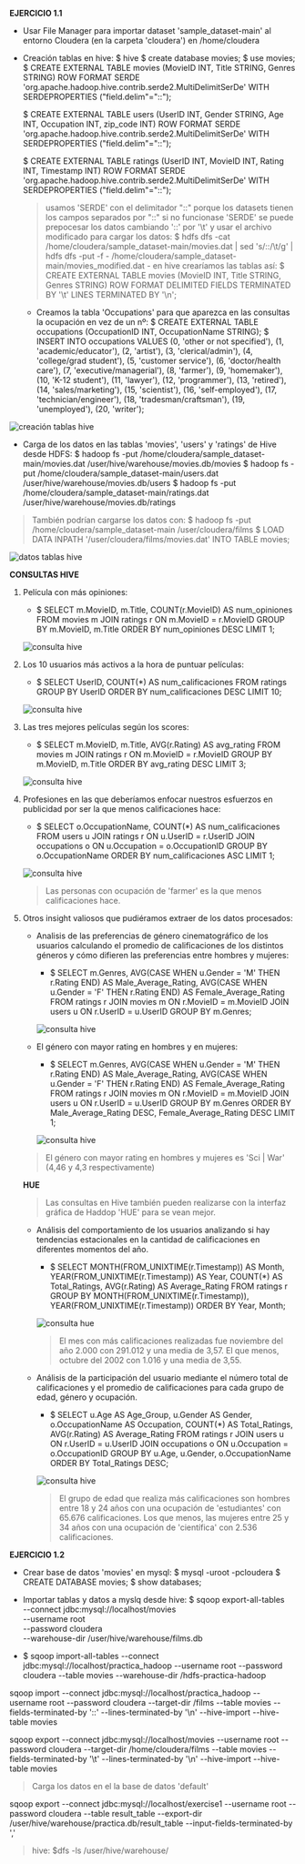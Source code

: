 **EJERCICIO 1.1**

- Usar File Manager para importar dataset 'sample_dataset-main' al entorno Cloudera (en la carpeta 'cloudera') en /home/cloudera
- Creación tablas en hive:
    $ hive
    $ create database movies;
    $ use movies;
    $ CREATE EXTERNAL TABLE movies (MovieID INT, Title STRING, Genres STRING)
        ROW FORMAT SERDE 'org.apache.hadoop.hive.contrib.serde2.MultiDelimitSerDe' 
        WITH SERDEPROPERTIES ("field.delim"="::");

    $ CREATE EXTERNAL TABLE users (UserID INT, Gender STRING, Age INT, Occupation INT, zip_code INT)
        ROW FORMAT SERDE 'org.apache.hadoop.hive.contrib.serde2.MultiDelimitSerDe' 
        WITH SERDEPROPERTIES ("field.delim"="::");

    $ CREATE EXTERNAL TABLE ratings (UserID INT, MovieID INT, Rating INT, Timestamp INT)
        ROW FORMAT SERDE 'org.apache.hadoop.hive.contrib.serde2.MultiDelimitSerDe' 
        WITH SERDEPROPERTIES ("field.delim"="::");

    > usamos 'SERDE' con el delimitador "::" porque los datasets tienen los campos separados por "::"
    > si no funcionase 'SERDE' se puede prepocesar los datos cambiando '::' por '\t' y usar el archivo modificado para cargar los datos:
        $ hdfs dfs -cat /home/cloudera/sample_dataset-main/movies.dat | sed 's/::/\t/g' | hdfs dfs -put -f - /home/cloudera/sample_dataset-main/movies_modified.dat
        - en hive crearíamos las tablas así:
            $ CREATE EXTERNAL TABLE movies (MovieID INT, Title STRING, Genres STRING)
                ROW FORMAT DELIMITED
                FIELDS TERMINATED BY '\t'
                LINES TERMINATED BY '\n';

    - Creamos la tabla 'Occupations' para que aparezca en las consultas la ocupación en vez de un nº:
    $ CREATE EXTERNAL TABLE occupations (OccupationID INT, OccupationName STRING);
    $ INSERT INTO occupations VALUES
    (0, 'other or not specified'),
    (1, 'academic/educator'),
    (2, 'artist'),
    (3, 'clerical/admin'),
    (4, 'college/grad student'),
    (5, 'customer service'),
    (6, 'doctor/health care'),
    (7, 'executive/managerial'),
    (8, 'farmer'),
    (9, 'homemaker'),
    (10, 'K-12 student'),
    (11, 'lawyer'),
    (12, 'programmer'),
    (13, 'retired'),
    (14, 'sales/marketing'),
    (15, 'scientist'),
    (16, 'self-employed'),
    (17, 'technician/engineer'),
    (18, 'tradesman/craftsman'),
    (19, 'unemployed'),
    (20, 'writer');

![creación tablas hive](images/creacionTablas.png)

- Carga de los datos en las tablas 'movies', 'users' y 'ratings' de Hive desde HDFS:
    $ hadoop fs -put /home/cloudera/sample_dataset-main/movies.dat /user/hive/warehouse/movies.db/movies
    $ hadoop fs -put /home/cloudera/sample_dataset-main/users.dat /user/hive/warehouse/movies.db/users
    $ hadoop fs -put /home/cloudera/sample_dataset-main/ratings.dat /user/hive/warehouse/movies.db/ratings

> También podrían cargarse los datos con:
    $ hadoop fs -put /home/cloudera/sample_dataset-main /user/cloudera/films
    $ LOAD DATA INPATH '/user/cloudera/films/movies.dat' INTO TABLE movies;

![datos tablas hive](images/hive-datosTablas.png)

**CONSULTAS HIVE**

1. Película con más opiniones:
    - $ SELECT m.MovieID, m.Title,
        COUNT(r.MovieID) AS num_opiniones FROM movies m
        JOIN ratings r ON m.MovieID = r.MovieID
        GROUP BY m.MovieID, m.Title
        ORDER BY num_opiniones DESC LIMIT 1;

    ![consulta hive](images/hive-consulta1.png)

2. Los 10 usuarios más activos a la hora de puntuar películas:
    - $ SELECT UserID, COUNT(*) AS num_calificaciones FROM ratings
        GROUP BY UserID
        ORDER BY num_calificaciones DESC
        LIMIT 10;

    ![consulta hive](images/hive-consulta2.png)

3. Las tres mejores películas según los scores:
    - $ SELECT m.MovieID, m.Title, AVG(r.Rating) AS avg_rating FROM movies m
        JOIN ratings r ON m.MovieID = r.MovieID
        GROUP BY m.MovieID, m.Title
        ORDER BY avg_rating DESC
        LIMIT 3;

    ![consulta hive](images/hive-consulta3.png)

4. Profesiones en las que deberíamos enfocar nuestros esfuerzos en publicidad por ser la que menos calificaciones hace:
    - $ SELECT o.OccupationName, COUNT(*) AS num_calificaciones
        FROM users u
        JOIN ratings r ON u.UserID = r.UserID
        JOIN occupations o ON u.Occupation = o.OccupationID
        GROUP BY o.OccupationName
        ORDER BY num_calificaciones ASC
        LIMIT 1;
    
    ![consulta hive](images/hive-consulta4-ASC.png)

    > Las personas con ocupación de 'farmer' es la que menos calificaciones hace.

5. Otros insight valiosos que pudiéramos extraer de los datos procesados:

    - Analisis de las preferencias de género cinematográfico de los usuarios calculando el promedio de calificaciones de los distintos géneros y cómo difieren las preferencias entre hombres y mujeres:
        - $ SELECT m.Genres,
            AVG(CASE WHEN u.Gender = 'M' THEN r.Rating END) AS Male_Average_Rating,
            AVG(CASE WHEN u.Gender = 'F' THEN r.Rating END) AS Female_Average_Rating
            FROM ratings r JOIN movies m ON r.MovieID = m.MovieID
            JOIN users u ON r.UserID = u.UserID
            GROUP BY m.Genres;

        ![consulta hive](images/hive-consulta5.png)

    - El género con mayor rating en hombres y en mujeres:
        - $ SELECT m.Genres,
                AVG(CASE WHEN u.Gender = 'M' THEN r.Rating END) AS Male_Average_Rating,
                AVG(CASE WHEN u.Gender = 'F' THEN r.Rating END) AS Female_Average_Rating
            FROM ratings r
            JOIN movies m ON r.MovieID = m.MovieID
            JOIN users u ON r.UserID = u.UserID
            GROUP BY m.Genres
            ORDER BY Male_Average_Rating DESC, Female_Average_Rating DESC
            LIMIT 1;

        ![consulta hive](images/mysql-consulta6.png)

    > El género con mayor rating en hombres y mujeres es 'Sci | War' (4,46 y 4,3 respectivamente)


    **HUE**

    > Las consultas en Hive también pueden realizarse con la interfaz gráfica de Haddop 'HUE' para se vean mejor.

    - Análisis del comportamiento de los usuarios analizando si hay tendencias estacionales en la cantidad de calificaciones en diferentes momentos del año.

        - $ SELECT MONTH(FROM_UNIXTIME(r.Timestamp)) AS Month,
            YEAR(FROM_UNIXTIME(r.Timestamp)) AS Year,
            COUNT(*) AS Total_Ratings,
            AVG(r.Rating) AS Average_Rating FROM ratings r
            GROUP BY MONTH(FROM_UNIXTIME(r.Timestamp)), YEAR(FROM_UNIXTIME(r.Timestamp))
            ORDER BY Year, Month;

        ![consulta hue](images/hue-consulta1.png)
        
        > El mes con más calificaciones realizadas fue noviembre del año 2.000 con 291.012 y una media de 3,57. El que menos, octubre del 2002 con 1.016 y una media de 3,55.

    - Análisis de la participación del usuario mediante el número total de calificaciones y el promedio de calificaciones para cada grupo de edad, género y ocupación.

        - $ SELECT u.Age AS Age_Group, u.Gender AS Gender, o.OccupationName AS Occupation,
            COUNT(*) AS Total_Ratings,
            AVG(r.Rating) AS Average_Rating
            FROM ratings r JOIN users u ON r.UserID = u.UserID JOIN occupations o ON u.Occupation = o.OccupationID
            GROUP BY u.Age, u.Gender, o.OccupationName
            ORDER BY Total_Ratings DESC;

        ![consulta hive](images/hue-consulta2.png)

        > El grupo de edad que realiza más calificaciones son hombres entre 18 y 24 años con una ocupación de 'estudiantes' con 65.676 calificaciones. Los que menos, las mujeres entre 25 y 34 años con una ocupación de 'científica' con 2.536 calificaciones.


**EJERCICIO 1.2**

- Crear base de datos 'movies' en mysql:
    $ mysql -uroot -pcloudera
    $ CREATE DATABASE movies;
    $ show databases;


- Importar tablas y datos a myslq desde hive:
    $ sqoop export-all-tables \
    --connect jdbc:mysql://localhost/movies \
    --username root \
    --password cloudera \
    --warehouse-dir /user/hive/warehouse/films.db


- $ sqoop import-all-tables --connect jdbc:mysql://localhost/practica_hadoop --username root --password cloudera --table movies --warehouse-dir /hdfs-practica-hadoop

sqoop import --connect jdbc:mysql://localhost/practica_hadoop --username root --password cloudera --target-dir /films --table movies --fields-terminated-by '::' --lines-terminated-by '\n' --hive-import --hive-table movies

sqoop export --connect jdbc:mysql://localhost/movies --username root --password cloudera --target-dir /home/cloudera/films --table movies --fields-terminated-by '\t' --lines-terminated-by '\n' --hive-import --hive-table movies

> Carga los datos en el la base de datos 'default'


sqoop export --connect jdbc:mysql://localhost/exercise1 --username root --password cloudera --table result_table --export-dir /user/hive/warehouse/practica.db/result_table --input-fields-terminated-by ',' 


> hive: $dfs -ls /user/hive/warehouse/